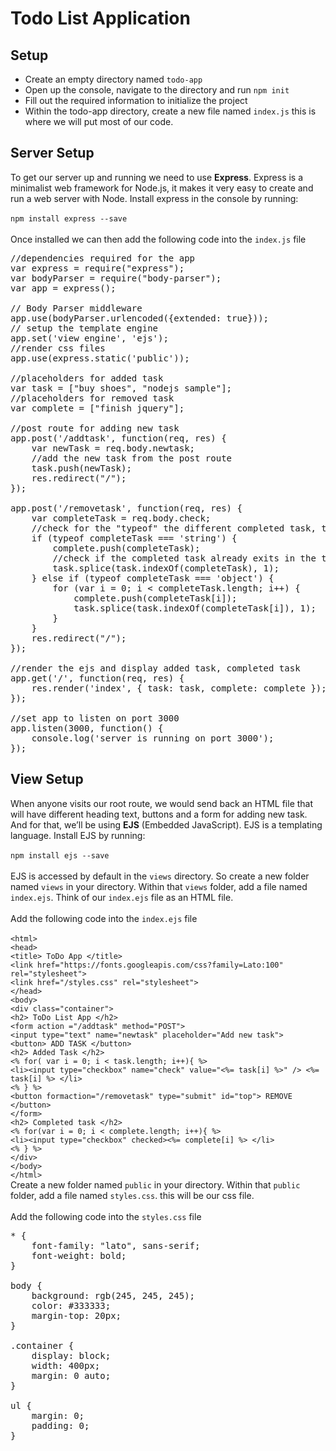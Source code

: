 # Todo List Application

## Setup
- Create an empty directory named `todo-app`
- Open up the console, navigate to the directory and run `npm init`
- Fill out the required information to initialize the project
- Within the todo-app directory, create a new file named `index.js` this is where we will put most of our code.
## Server Setup
To get our server up and running we need to use **Express**. Express is a minimalist web framework for Node.js, it makes it very easy to create and run a web server with Node. 
Install express in the console by running:
<br>
<br>`npm install express --save`
<br>
<br>
Once installed we can then add the following code into the `index.js` file
<pre>
//dependencies required for the app
var express = require("express");
var bodyParser = require("body-parser");
var app = express();

// Body Parser middleware
app.use(bodyParser.urlencoded({extended: true}));
// setup the template engine
app.set('view engine', 'ejs');
//render css files
app.use(express.static('public'));

//placeholders for added task
var task = ["buy shoes", "nodejs sample"];
//placeholders for removed task
var complete = ["finish jquery"];

//post route for adding new task 
app.post('/addtask', function(req, res) {
    var newTask = req.body.newtask;
    //add the new task from the post route
    task.push(newTask);
    res.redirect("/");
});

app.post('/removetask', function(req, res) {
    var completeTask = req.body.check;
    //check for the "typeof" the different completed task, then add into the complete task
    if (typeof completeTask === 'string') {
        complete.push(completeTask);
        //check if the completed task already exits in the task when checked, then remove it
        task.splice(task.indexOf(completeTask), 1);
    } else if (typeof completeTask === 'object') {
        for (var i = 0; i < completeTask.length; i++) {
            complete.push(completeTask[i]);
            task.splice(task.indexOf(completeTask[i]), 1);
        }
    }
    res.redirect("/");
});

//render the ejs and display added task, completed task
app.get('/', function(req, res) {
    res.render('index', { task: task, complete: complete });
});

//set app to listen on port 3000
app.listen(3000, function() {
    console.log('server is running on port 3000');
});
</pre>

## View Setup
When anyone visits our root route, we would send back an HTML file that will have different heading text, buttons and a form for adding new task. And for that, we’ll be using **EJS** (Embedded JavaScript). EJS is a templating language.
Install EJS by running:
<br>
<br>`npm install ejs --save`
<br>
<br>
EJS is accessed by default in the `views` directory. So create a new folder named `views` in your directory. Within that `views` folder, add a file named `index.ejs`. Think of our `index.ejs` file as an HTML file.
<br>
<br> Add the following code into the `index.ejs` file
<br>
<br>`<html>`
<br>`<head> `
<br>`<title> ToDo App </title>`
 <br>`<link href="https://fonts.googleapis.com/css?family=Lato:100" rel="stylesheet">`
 <br>`<link href="/styles.css" rel="stylesheet">`
<br>`</head>`
<br>`<body>`
<br>`<div class="container">`
<br>`<h2> ToDo List App </h2>`
<br>`<form action ="/addtask" method="POST">`
<br>`<input type="text" name="newtask" placeholder="Add new task">`
<br>`<button> ADD TASK </button>`
<br>`<h2> Added Task </h2>`
<br>`<% for( var i = 0; i < task.length; i++){ %>`
    <br>`<li><input type="checkbox" name="check" value="<%= task[i] %>" /> <%= task[i] %> </li>`
<br>`<% } %>`
<br>`<button formaction="/removetask" type="submit" id="top"> REMOVE </button>`
<br>`</form>`
<br>`<h2> Completed task </h2>`
 <br>`<% for(var i = 0; i < complete.length; i++){ %>`
    <br>`<li><input type="checkbox" checked><%= complete[i] %> </li>`
<br>`<% } %>`
<br>`</div>`
<br>`</body>`
<br>`</html>`
<br>
Create a new folder named `public` in your directory. Within that `public` folder, add a file named `styles.css`. this will be our css file.
<br>
<br>Add the following code into the `styles.css` file
<br>
<pre>
* {
    font-family: "lato", sans-serif;
    font-weight: bold;
}

body {
    background: rgb(245, 245, 245);
    color: #333333;
    margin-top: 20px;
}

.container {
    display: block;
    width: 400px;
    margin: 0 auto;
}

ul {
    margin: 0;
    padding: 0;
}
</pre>
